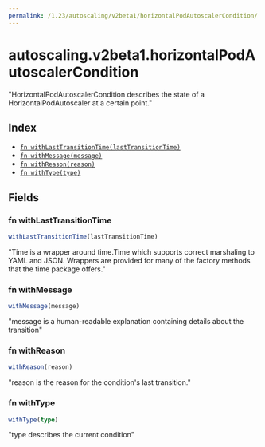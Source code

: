 ```yaml
---
permalink: /1.23/autoscaling/v2beta1/horizontalPodAutoscalerCondition/
---
```


# autoscaling.v2beta1.horizontalPodAutoscalerCondition

"HorizontalPodAutoscalerCondition describes the state of a HorizontalPodAutoscaler at a certain point."

## Index

* [`fn withLastTransitionTime(lastTransitionTime)`](#fn-withlasttransitiontime)
* [`fn withMessage(message)`](#fn-withmessage)
* [`fn withReason(reason)`](#fn-withreason)
* [`fn withType(type)`](#fn-withtype)

## Fields

### fn withLastTransitionTime

```ts
withLastTransitionTime(lastTransitionTime)
```

"Time is a wrapper around time.Time which supports correct marshaling to YAML and JSON.  Wrappers are provided for many of the factory methods that the time package offers."

### fn withMessage

```ts
withMessage(message)
```

"message is a human-readable explanation containing details about the transition"

### fn withReason

```ts
withReason(reason)
```

"reason is the reason for the condition's last transition."

### fn withType

```ts
withType(type)
```

"type describes the current condition"